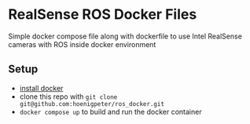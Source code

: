# RealSense ROS Docker Files
Simple docker compose file along with dockerfile to use Intel RealSense cameras with ROS inside docker environment
## Setup
- [install docker](https://docs.docker.com/get-docker/)
- clone this repo with `git clone git@github.com:hoenigpeter/ros_docker.git` 
- `docker compose up` to build and run the docker container
